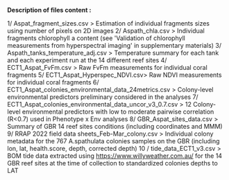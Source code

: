 **Description of files content :** 

1/ Aspat_fragment_sizes.csv > Estimation of individual fragments sizes using number of pixels on 2D images
2/ Aspath_chla.csv > Individual fragments chlorophyll a content (see 'Validation of chlorophyll measurements from hyperspectral imaging' in supplementary materials)
3/ Aspath_tanks_temperature_adj.csv > Temperature summary for each tank and each experiment run at the 14 different reef sites
4/ ECT1_Aspat_FvFm.csv > Raw FvFm measurements for individual coral fragments
5/ ECT1_Aspat_Hyperspec_NDVI.csv> Raw NDVI measurements for individual coral fragments
6/ ECT1_Aspat_colonies_environmental_data_24metrics.csv > Colony-level environmental predictors preliminary considered in the analyses
7/ ECT1_Aspat_colonies_environmental_data_uncor_v3_0.7.csv > 12 Colony-level environmental predictors with low to moderate pairwise correlation (R<0.7) used in Phenotype x Env analyses
8/ GBR_Aspat_sites_data.csv > Summary of GBR 14 reef sites conditions (including coordinates and MMM)
9/ RRAP 2022 field data sheets_Feb-Mar_colony.csv > Individual colony metadata for the 767 A.spathulata colonies samples on the GBR (including lon, lat, health.score, depth, corrected depth)
10 / tide_data_ECT1_v3.csv > BOM tide data extracted using https://www.willyweather.com.au/ for the 14 GBR reef sites at the time of collection to standardized colonies depths to LAT
